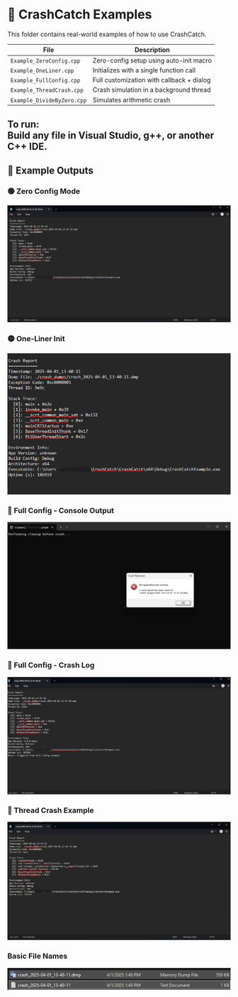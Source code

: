 # 🚀 CrashCatch Examples

This folder contains real-world examples of how to use CrashCatch.

| File                      | Description                                |
|---------------------------|--------------------------------------------|
| `Example_ZeroConfig.cpp`  | Zero-config setup using auto-init macro    |
| `Example_OneLiner.cpp`    | Initializes with a single function call    |
| `Example_FullConfig.cpp`  | Full customization with callback + dialog  |
| `Example_ThreadCrash.cpp` | Crash simulation in a background thread    |
| `Example_DivideByZero.cpp`| Simulates arithmetic crash                 |

To run:  
Build any file in Visual Studio, g++, or another C++ IDE.
---
## 📸 Example Outputs

### 🟢 Zero Config Mode
![Zero Config](screenshots/ZeroConfig.png)

### 🟡 One-Liner Init
![One Liner](screenshots/OneLiner.png)

### 🔧 Full Config - Console Output
![Full Config Console](screenshots/FullConfig1.png)

### 🔧 Full Config - Crash Log
![Full Config Log](screenshots/FullConfig2.png)

### 🧵 Thread Crash Example
![Thread Crash](screenshots/Thread1.png)

### Basic File Names
![File Name](screenshots/screen1.png)
